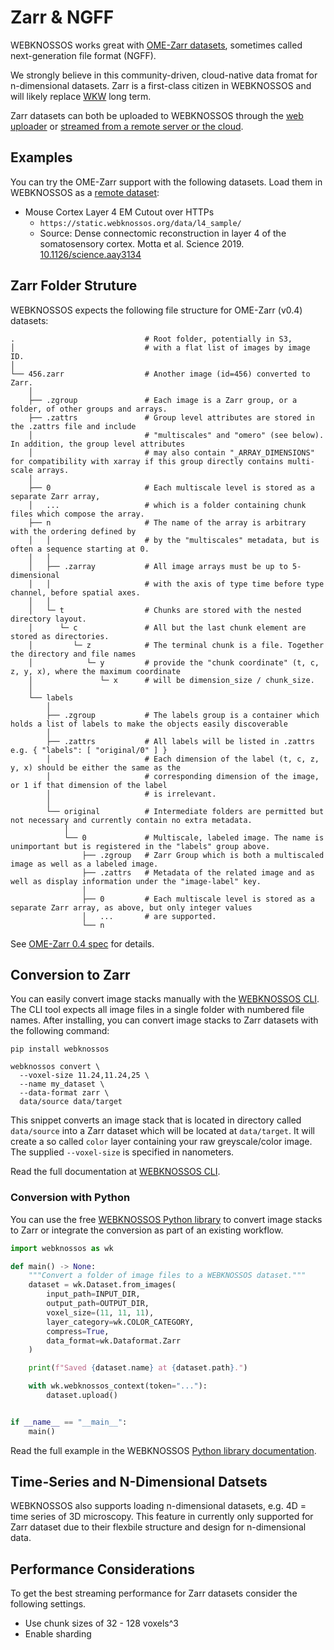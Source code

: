 # Zarr & NGFF

WEBKNOSSOS works great with [OME-Zarr datasets](https://ngff.openmicroscopy.org/latest/index.html), sometimes called next-generation file format (NGFF).

We strongly believe in this community-driven, cloud-native data fromat for n-dimensional datasets. Zarr is a first-class citizen in WEBKNOSSOS and will likely replace [WKW](./wkw.md) long term.

Zarr datasets can both be uploaded to WEBKNOSSOS through the [web uploader](./datasets.md#uploading-through-the-web-browser) or [streamed from a remote server or the cloud](./datasets.md#streaming-from-remote-servers-and-the-cloud).

## Examples

You can try the OME-Zarr support with the following datasets. Load them in WEBKNOSSOS as a [remote dataset](./datasets.md#streaming-from-remote-servers-and-the-cloud): 


- Mouse Cortex Layer 4 EM Cutout over HTTPs
    - `https://static.webknossos.org/data/l4_sample/`
    - Source: Dense connectomic reconstruction in layer 4 of the somatosensory cortex. Motta et al. Science 2019. [10.1126/science.aay3134](https://doi.org/10.1126/science.aay3134)

## Zarr Folder Struture
WEBKNOSSOS expects the following file structure for OME-Zarr (v0.4) datasets:

```
.                             # Root folder, potentially in S3,
│                             # with a flat list of images by image ID.
│
└── 456.zarr                  # Another image (id=456) converted to Zarr.
    │
    ├── .zgroup               # Each image is a Zarr group, or a folder, of other groups and arrays.
    ├── .zattrs               # Group level attributes are stored in the .zattrs file and include
    │                         # "multiscales" and "omero" (see below). In addition, the group level attributes
    │                         # may also contain "_ARRAY_DIMENSIONS" for compatibility with xarray if this group directly contains multi-scale arrays.
    │
    ├── 0                     # Each multiscale level is stored as a separate Zarr array,
    │   ...                   # which is a folder containing chunk files which compose the array.
    ├── n                     # The name of the array is arbitrary with the ordering defined by
    │   │                     # by the "multiscales" metadata, but is often a sequence starting at 0.
    │   │
    │   ├── .zarray           # All image arrays must be up to 5-dimensional
    │   │                     # with the axis of type time before type channel, before spatial axes.
    │   │
    │   └─ t                  # Chunks are stored with the nested directory layout.
    │      └─ c               # All but the last chunk element are stored as directories.
    │         └─ z            # The terminal chunk is a file. Together the directory and file names
    │            └─ y         # provide the "chunk coordinate" (t, c, z, y, x), where the maximum coordinate
    │               └─ x      # will be dimension_size / chunk_size.
    │
    └── labels
        │
        ├── .zgroup           # The labels group is a container which holds a list of labels to make the objects easily discoverable
        │
        ├── .zattrs           # All labels will be listed in .zattrs e.g. { "labels": [ "original/0" ] }
        │                     # Each dimension of the label (t, c, z, y, x) should be either the same as the
        │                     # corresponding dimension of the image, or 1 if that dimension of the label
        │                     # is irrelevant.
        │
        └── original          # Intermediate folders are permitted but not necessary and currently contain no extra metadata.
            │
            └── 0             # Multiscale, labeled image. The name is unimportant but is registered in the "labels" group above.
                ├── .zgroup   # Zarr Group which is both a multiscaled image as well as a labeled image.
                ├── .zattrs   # Metadata of the related image and as well as display information under the "image-label" key.
                │
                ├── 0         # Each multiscale level is stored as a separate Zarr array, as above, but only integer values
                │   ...       # are supported.
                └── n
```

See [OME-Zarr 0.4 spec](https://ngff.openmicroscopy.org/latest/index.html#image-layout) for details.

## Conversion to Zarr

You can easily convert image stacks manually with the [WEBKNOSSOS CLI](https://docs.webknossos.org/cli).
The CLI tool expects all image files in a single folder with numbered file names.
After installing, you can convert image stacks to Zarr datasets with the following command:

```shell
pip install webknossos

webknossos convert \
  --voxel-size 11.24,11.24,25 \
  --name my_dataset \
  --data-format zarr \
  data/source data/target
```

This snippet converts an image stack that is located in directory called `data/source` into a Zarr dataset which will be located at `data/target`.
It will create a so called `color` layer containing your raw greyscale/color image.
The supplied `--voxel-size` is specified in nanometers.

Read the full documentation at [WEBKNOSSOS CLI](https://docs.webknossos.org/cli).

### Conversion with Python

You can use the free [WEBKNOSSOS Python library](https://docs.webknossos.org/webknossos-py) to convert image stacks to Zarr or integrate the conversion as part of an existing workflow. 

```python
import webknossos as wk

def main() -> None:
    """Convert a folder of image files to a WEBKNOSSOS dataset."""
    dataset = wk.Dataset.from_images(
        input_path=INPUT_DIR,
        output_path=OUTPUT_DIR,
        voxel_size=(11, 11, 11),
        layer_category=wk.COLOR_CATEGORY,
        compress=True,
        data_format=wk.Dataformat.Zarr
    )

    print(f"Saved {dataset.name} at {dataset.path}.")

    with wk.webknossos_context(token="..."):
        dataset.upload()


if __name__ == "__main__":
    main()
```

Read the full example in the WEBKNOSSOS [Python library documentation](https://docs.webknossos.org/webknossos-py/examples/create_dataset_from_images.html).

## Time-Series and N-Dimensional Datsets

WEBKNOSSOS also supports loading n-dimensional datasets, e.g. 4D = time series of 3D microscopy.
This feature in currently only supported for Zarr dataset due to their flexbile structure and design for n-dimensional data.

## Performance Considerations
To get the best streaming performance for Zarr datasets consider the following settings.

- Use chunk sizes of 32 - 128 voxels^3
- Enable sharding